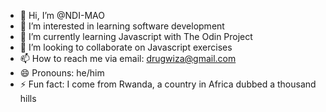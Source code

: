 - 👋 Hi, I’m @NDI-MAO
- 👀 I’m interested in learning software development
- 🌱 I’m currently learning Javascript with The Odin Project
- 💞️ I’m looking to collaborate on Javascript exercises
- 📫 How to reach me via email: drugwiza@gmail.com
- 😄 Pronouns: he/him
- ⚡ Fun fact: I come from Rwanda, a country in Africa dubbed a thousand hills

<!---
NDI-MAO/NDI-MAO is a ✨ special ✨ repository because its `README.md` (this file) appears on your GitHub profile.
You can click the Preview link to take a look at your changes.
--->
